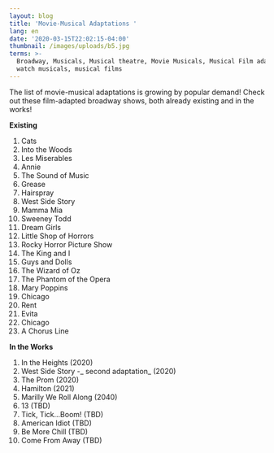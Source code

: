 ```yaml
---
layout: blog
title: 'Movie-Musical Adaptations '
lang: en
date: '2020-03-15T22:02:15-04:00'
thumbnail: /images/uploads/b5.jpg
terms: >-
  Broadway, Musicals, Musical theatre, Movie Musicals, Musical Film adaptations,
  watch musicals, musical films
---
```

The list of movie-musical adaptations is growing by popular demand! Check out these film-adapted broadway shows, both already existing and in the works!

**Existing**

1. Cats
2. Into the Woods
3. Les Miserables
4. Annie
5. The Sound of Music
6. Grease
7. Hairspray
8. West Side Story
9. Mamma Mia
10. Sweeney Todd
11. Dream Girls
12. Little Shop of Horrors
13. Rocky Horror Picture Show
14. The King and I
15. Guys and Dolls
16. The Wizard of Oz
17. The Phantom of the Opera
18. Mary Poppins
19. Chicago
20. Rent
21. Evita
22. Chicago
23. A Chorus Line

**In the Works**

1. In the Heights (2020)
2. West Side Story -_ second adaptation_ (2020)
3. The Prom (2020)
4. Hamilton (2021)
5. Marilly We Roll Along (2040)
6. 13 (TBD)
7. Tick, Tick...Boom! (TBD)
8. American Idiot (TBD)
9. Be More Chill (TBD)
10. Come From Away (TBD)
